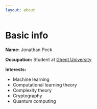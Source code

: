 ```yaml
---
layout: about
---
```


# Basic info

**Name:** Jonathan Peck

**Occupation:** Student at [Ghent University](http://www.ugent.be/)

**Interests:**

* Machine learning
* Computational learning theory
* Complexity theory
* Cryptography
* Quantum computing
